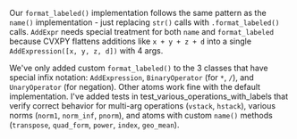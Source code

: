 Our `format_labeled()` implementation follows the same pattern as the `name()` implementation - just replacing `str()` calls with `.format_labeled()` calls. `AddExpr` needs special treatment for both `name` and `format_labeled` because CVXPY flattens additions like `x + y + z + d` into a single `AddExpression([x, y, z, d])` with 4 args.

 We've only added custom `format_labeled()` to the 3 classes that have special infix notation: `AddExpression`, `BinaryOperator` (for `*`, `/`), and `UnaryOperator` (for negation). Other atoms work fine with the default implementation. I've added tests in test_various_operations_with_labels that verify correct behavior for multi-arg operations (`vstack`, `hstack`), various norms (`norm1`, `norm_inf`, `pnorm`), and atoms with custom `name()` methods (`transpose`, `quad_form`, `power`, `index`, `geo_mean`).